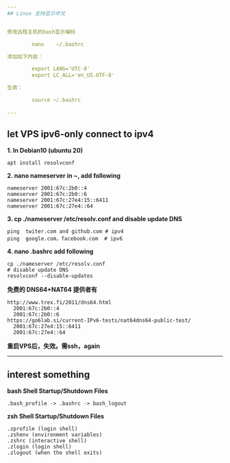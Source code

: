 ```yaml
---
## Linux 支持显示中文


修改远程主机的bash显示编码 

	    nano    ~/.bashrc

添加如下内容：

        export LANG='UTC-8' 
        export LC_ALL='en_US.UTF-8'

生效：

	    source ~/.bashrc
        
---
```

## let  VPS ipv6-only  connect to  ipv4


**1. In Debian10 (ubuntu 20)**

    apt install resolvconf

**2.  nano nameserver in ~, add following**

    nameserver 2001:67c:2b0::4
    nameserver 2001:67c:2b0::6
    nameserver 2001:67c:27e4:15::6411
    nameserver 2001:67c:27e4::64

**3.  cp ./nameserver /etc/resolv.conf and disable update DNS**

	ping  twiter.com and github.com # ipv4
	ping  google.com，facebook.com  # ipv6

**4.  nano .bashrc  add following**

    cp ./nameserver /etc/resolv.conf
    # disable update DNS
    resolvconf --disable-updates


**免费的 DNS64+NAT64 提供者有**

    http://www.trex.fi/2011/dns64.html
      2001:67c:2b0::4
      2001:67c:2b0::6
    https://go6lab.si/current-IPv6-tests/nat64dns64-public-test/
      2001:67c:27e4:15::6411
      2001:67c:27e4::64
      
**重启VPS后，失效。需ssh，again**
      
---
## interest something 
 
 **bash Shell Startup/Shutdown Files**
 
 	.bash_profile -> .bashrc -> bash_logout
	
 **zsh Shell Startup/Shutdown Files**
 
 	.zprofile (login shell)
	.zshenv (environment variables)
	.zshrc (interactive shell)
	.zlogin (login shell)
	.zlogout (when the shell exits)
	
	
	

      
